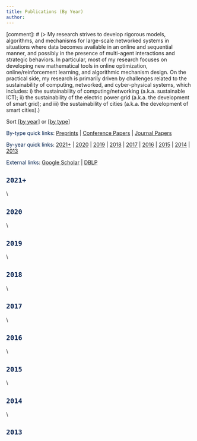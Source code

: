 ```yaml
---
title: Publications (By Year)
author:
--- 
```


[comment]: # (> My research strives to develop rigorous models, algorithms, and mechanisms for large-scale networked systems in situations where data becomes available in an online and sequential manner, and  possibly in the presence of multi-agent interactions and strategic behaviors. In particular, most of my research focuses on developing new mathematical tools in online optimization, online/reinforcement learning, and algorithmic mechanism design. On the practical side, my research is primarily driven by challenges related to the sustainability of computing, networked, and cyber-physical systems, which includes: i) the sustainability of computing/networking (a.k.a. sustainable ICT); ii) the sustainability of the electric power grid (a.k.a. the development of smart grid); and iii) the sustainability of cities (a.k.a. the development of smart cities).)



Sort [[by year]](/publications_year) or [[by type]](/publications_type)


<span style="color:#00204e">By-type quick links</span>: [Preprints](/publications_type/#preprints) | [Conference Papers](/publications_type/#conference) | [Journal Papers](/publications_type/#journal)


<span style="color:#00204e">By-year quick links</span>: [2021+](/publications_year/#2021) | [2020](/publications_year/#2020) | [2019](/publications_year/#2019) | [2018](/publications_year/#2018) | [2017](/publications_year/#2017) | [2016](/publications_year/#2016) | [2015](/publications_year/#2015) | [2014](/publications_year/#2014) | [2013](/publications_year/#2013)


<span style="color:#00204e">External links</span>: [Google Scholar](https://scholar.google.com/citations?user=drR_WcAAAAAJ&hl=en&sortby=pubdate) | [DBLP](https://dblp.org/pid/139/4363.html)



## <a id="2021"></a> <span style="color:#00204e"> `2021+` </span>
>
<ul class=circle>
        <script>
            var i;
            for (i = 0; i < papers_full.length; i++) {
                if (papers_full[i].year == "2021") {
                    document.write("<li class=paper>");
                    printPaper(papers_full[i], "g");
                    document.write("</li>");
                }
            }
        </script>
</ul>

\


## <a id="2020"></a> <span style="color:#00204e"> `2020` </span>
>
<ul class=circle>
        <script>
            var i;
            for (i = 0; i < papers_full.length; i++) {
                if (papers_full[i].year == "2020") {
                    document.write("<li class=paper>");
                    printPaper(papers_full[i], "g");
                    document.write("</li>");
                }
            }
        </script>
</ul>


\

## <a id="2019"></a> <span style="color:#00204e"> `2019` </span>
>
<ul class=circle>
        <script>
            var i;
            for (i = 0; i < papers_full.length; i++) {
                if (papers_full[i].year == "2019") {
                    document.write("<li class=paper>");
                    printPaper(papers_full[i], "g");
                    document.write("</li>");
                }
            }
        </script>
</ul>


\


## <a id="2018"></a> <span style="color:#00204e"> `2018` </span>
>
<ul class=circle>
        <script>
            var i;
            for (i = 0; i < papers_full.length; i++) {
                if (papers_full[i].year == "2018") {
                    document.write("<li class=paper>");
                    printPaper(papers_full[i], "g");
                    document.write("</li>");
                }
            }
        </script>
</ul>


\


## <a id="2017"></a> <span style="color:#00204e"> `2017` </span>
>
<ul class=circle>
        <script>
            var i;
            for (i = 0; i < papers_full.length; i++) {
                if (papers_full[i].year == "2017") {
                    document.write("<li class=paper>");
                    printPaper(papers_full[i], "g");
                    document.write("</li>");
                }
            }
        </script>
</ul>


\


## <a id="2016"></a> <span style="color:#00204e"> `2016` </span>
>
<ul class=circle>
        <script>
            var i;
            for (i = 0; i < papers_full.length; i++) {
                if (papers_full[i].year == "2016") {
                    document.write("<li class=paper>");
                    printPaper(papers_full[i], "g");
                    document.write("</li>");
                }
            }
        </script>
</ul>


\


## <a id="2015"></a> <span style="color:#00204e"> `2015` </span>
>
<ul class=circle>
        <script>
            var i;
            for (i = 0; i < papers_full.length; i++) {
                if (papers_full[i].year == "2015") {
                    document.write("<li class=paper>");
                    printPaper(papers_full[i], "g");
                    document.write("</li>");
                }
            }
        </script>
</ul>



\


## <a id="2014"></a> <span style="color:#00204e"> `2014` </span>
>
<ul class=circle>
        <script>
            var i;
            for (i = 0; i < papers_full.length; i++) {
                if (papers_full[i].year == "2014") {
                    document.write("<li class=paper>");
                    printPaper(papers_full[i], "g");
                    document.write("</li>");
                }
            }
        </script>
</ul>


\


## <a id="2013"></a> <span style="color:#00204e"> `2013` </span>
>
<ul class=circle>
        <script>
            var i;
            for (i = 0; i < papers_full.length; i++) {
                if (papers_full[i].year == "2013") {
                    document.write("<li class=paper>");
                    printPaper(papers_full[i], "g");
                    document.write("</li>");
                }
            }
        </script>
</ul>
